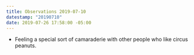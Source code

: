 ```yaml
---
title: Observations 2019-07-10
datestamp: "20190710"
date: 2019-07-26 17:58:00 -05:00
---
```


- Feeling a special sort of camaraderie with other people who like circus peanuts.
